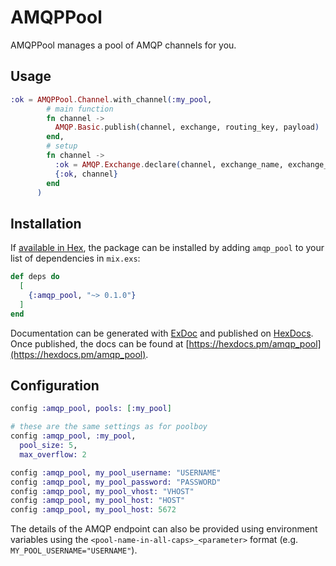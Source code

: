 # AMQPPool

AMQPPool manages a pool of AMQP channels for you.

## Usage

```elixir
:ok = AMQPPool.Channel.with_channel(:my_pool,
        # main function
        fn channel ->
          AMQP.Basic.publish(channel, exchange, routing_key, payload)
        end,
        # setup
        fn channel ->
          :ok = AMQP.Exchange.declare(channel, exchange_name, exchange_type, exchange_opts)
          {:ok, channel}
        end
      )
```

## Installation

If [available in Hex](https://hex.pm/docs/publish), the package can be installed
by adding `amqp_pool` to your list of dependencies in `mix.exs`:

```elixir
def deps do
  [
    {:amqp_pool, "~> 0.1.0"}
  ]
end
```

Documentation can be generated with [ExDoc](https://github.com/elixir-lang/ex_doc)
and published on [HexDocs](https://hexdocs.pm). Once published, the docs can
be found at [https://hexdocs.pm/amqp_pool](https://hexdocs.pm/amqp_pool).

## Configuration

```elixir
config :amqp_pool, pools: [:my_pool]

# these are the same settings as for poolboy
config :amqp_pool, :my_pool,
  pool_size: 5,
  max_overflow: 2

config :amqp_pool, my_pool_username: "USERNAME"
config :amqp_pool, my_pool_password: "PASSWORD"
config :amqp_pool, my_pool_vhost: "VHOST"
config :amqp_pool, my_pool_host: "HOST"
config :amqp_pool, my_pool_host: 5672
```

The details of the AMQP endpoint can also be provided using environment variables using the
`<pool-name-in-all-caps>_<parameter>` format (e.g. `MY_POOL_USERNAME="USERNAME"`).